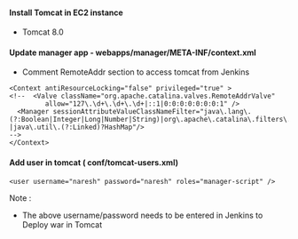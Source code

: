 #### Install Tomcat in EC2 instance
* Tomcat 8.0

#### Update manager app - webapps/manager/META-INF/context.xml
* Comment RemoteAddr section to access tomcat from Jenkins
```
<Context antiResourceLocking="false" privileged="true" >
<!--  <Valve className="org.apache.catalina.valves.RemoteAddrValve"
         allow="127\.\d+\.\d+\.\d+|::1|0:0:0:0:0:0:0:1" />
  <Manager sessionAttributeValueClassNameFilter="java\.lang\.(?:Boolean|Integer|Long|Number|String)|org\.apache\.catalina\.filters\.CsrfPreventionFilter\$LruCache(?:\$1)?|java\.util\.(?:Linked)?HashMap"/>
-->
</Context>
```

#### Add user in tomcat ( conf/tomcat-users.xml)
```
<user username="naresh" password="naresh" roles="manager-script" />
```
Note :
* The above username/password needs to be entered in Jenkins to Deploy war in Tomcat

